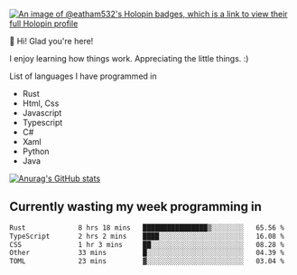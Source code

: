 [![An image of @eatham532's Holopin badges, which is a link to view their full Holopin profile](https://holopin.me/eatham532)](https://holopin.io/@eatham532)


👋 Hi! Glad you're here!

I enjoy learning how things work. Appreciating the little things. :)


List of languages I have programmed in
- Rust
- Html, Css
- Javascript
- Typescript
- C#
- Xaml
- Python
- Java

[![Anurag's GitHub stats](https://github-readme-stats.vercel.app/api?username=Eatham532&theme=dark)](https://github.com/anuraghazra/github-readme-stats)


## Currently wasting my week programming in
<!--START_SECTION:waka-->

```txt
Rust             8 hrs 18 mins   ████████████████▒░░░░░░░░   65.56 %
TypeScript       2 hrs 2 mins    ████░░░░░░░░░░░░░░░░░░░░░   16.08 %
CSS              1 hr 3 mins     ██░░░░░░░░░░░░░░░░░░░░░░░   08.28 %
Other            33 mins         █░░░░░░░░░░░░░░░░░░░░░░░░   04.39 %
TOML             23 mins         ▓░░░░░░░░░░░░░░░░░░░░░░░░   03.04 %
```

<!--END_SECTION:waka-->
